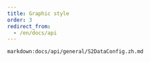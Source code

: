```yaml
---
title: Graphic style
order: 3
redirect_from:
  - /en/docs/api
---
```


`markdown:docs/api/general/S2DataConfig.zh.md`
